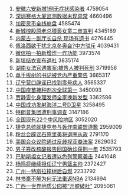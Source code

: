 1. [安徽六安新增1例无症状感染者](http://www.baidu.com/baidu?cl=3&tn=SE_baiduhomet8_jmjb7mjw&rsv_dl=fyb_top&fr=top1000&wd=%B0%B2%BB%D5%C1%F9%B0%B2%D0%C2%D4%F61%C0%FD%CE%DE%D6%A2%D7%B4%B8%D0%C8%BE%D5%DF) 4759054
1. [深圳赛格大厦监测数据未现异常](http://www.baidu.com/baidu?cl=3&tn=SE_baiduhomet8_jmjb7mjw&rsv_dl=fyb_top&fr=top1000&wd=%C9%EE%DB%DA%C8%FC%B8%F1%B4%F3%CF%C3%BC%E0%B2%E2%CA%FD%BE%DD%CE%B4%CF%D6%D2%EC%B3%A3) 4660496
1. [加密货币全线崩盘](http://www.baidu.com/baidu?cl=3&tn=SE_baiduhomet8_jmjb7mjw&rsv_dl=fyb_top&fr=top1000&wd=%BC%D3%C3%DC%BB%F5%B1%D2%C8%AB%CF%DF%B1%C0%C5%CC) 4585474
1. [新城控股原老总猥亵女童二审宣判](http://www.baidu.com/baidu?cl=3&tn=SE_baiduhomet8_jmjb7mjw&rsv_dl=fyb_top&fr=top1000&wd=%D0%C2%B3%C7%BF%D8%B9%C9%D4%AD%C0%CF%D7%DC%E2%AB%D9%F4%C5%AE%CD%AF%B6%FE%C9%F3%D0%FB%C5%D0) 4345189
1. [内蒙古一副厅长自杀 现场有遗书](http://www.baidu.com/baidu?cl=3&tn=SE_baiduhomet8_jmjb7mjw&rsv_dl=fyb_top&fr=top1000&wd=%C4%DA%C3%C9%B9%C5%D2%BB%B8%B1%CC%FC%B3%A4%D7%D4%C9%B1%20%CF%D6%B3%A1%D3%D0%D2%C5%CA%E9) 4276445
1. [佩洛西欲干扰北京冬奥会?中方驳斥](http://www.baidu.com/baidu?cl=3&tn=SE_baiduhomet8_jmjb7mjw&rsv_dl=fyb_top&fr=top1000&wd=%C5%E5%C2%E5%CE%F7%D3%FB%B8%C9%C8%C5%B1%B1%BE%A9%B6%AC%B0%C2%BB%E1%3F%D6%D0%B7%BD%B2%B5%B3%E2) 4039431
1. [微信拍一拍新增炸一炸功能](http://www.baidu.com/baidu?cl=3&tn=SE_baiduhomet8_jmjb7mjw&rsv_dl=fyb_top&fr=top1000&wd=%CE%A2%D0%C5%C5%C4%D2%BB%C5%C4%D0%C2%D4%F6%D5%A8%D2%BB%D5%A8%B9%A6%C4%DC) 3973574
1. [新垣结衣宣布退社](http://www.baidu.com/baidu?cl=3&tn=SE_baiduhomet8_jmjb7mjw&rsv_dl=fyb_top&fr=top1000&wd=%D0%C2%D4%AB%BD%E1%D2%C2%D0%FB%B2%BC%CD%CB%C9%E7) 3835174
1. [湖南女法官遇害案:被告人被判死刑](http://www.baidu.com/baidu?cl=3&tn=SE_baiduhomet8_jmjb7mjw&rsv_dl=fyb_top&fr=top1000&wd=%BA%FE%C4%CF%C5%AE%B7%A8%B9%D9%D3%F6%BA%A6%B0%B8%3A%B1%BB%B8%E6%C8%CB%B1%BB%C5%D0%CB%C0%D0%CC) 3719956
1. [单手拔树的书记被党内严重警告](http://www.baidu.com/baidu?cl=3&tn=SE_baiduhomet8_jmjb7mjw&rsv_dl=fyb_top&fr=top1000&wd=%B5%A5%CA%D6%B0%CE%CA%F7%B5%C4%CA%E9%BC%C7%B1%BB%B5%B3%C4%DA%D1%CF%D6%D8%BE%AF%B8%E6) 3665317
1. [辽宁营口辟谣已找到零号病人](http://www.baidu.com/baidu?cl=3&tn=SE_baiduhomet8_jmjb7mjw&rsv_dl=fyb_top&fr=top1000&wd=%C1%C9%C4%FE%D3%AA%BF%DA%B1%D9%D2%A5%D2%D1%D5%D2%B5%BD%C1%E3%BA%C5%B2%A1%C8%CB) 3565337
1. [中国疫苗接种剂次全球第一](http://www.baidu.com/baidu?cl=3&tn=SE_baiduhomet8_jmjb7mjw&rsv_dl=fyb_top&fr=top1000&wd=%D6%D0%B9%FA%D2%DF%C3%E7%BD%D3%D6%D6%BC%C1%B4%CE%C8%AB%C7%F2%B5%DA%D2%BB) 3450093
1. [贾静雯化身理发师全家换新发型](http://www.baidu.com/baidu?cl=3&tn=SE_baiduhomet8_jmjb7mjw&rsv_dl=fyb_top&fr=top1000&wd=%BC%D6%BE%B2%F6%A9%BB%AF%C9%ED%C0%ED%B7%A2%CA%A6%C8%AB%BC%D2%BB%BB%D0%C2%B7%A2%D0%CD) 3362586
1. [中国成功发射海洋二号D卫星](http://www.baidu.com/baidu?cl=3&tn=SE_baiduhomet8_jmjb7mjw&rsv_dl=fyb_top&fr=top1000&wd=%D6%D0%B9%FA%B3%C9%B9%A6%B7%A2%C9%E4%BA%A3%D1%F3%B6%FE%BA%C5D%CE%C0%D0%C7) 3258495
1. [特朗普集团遭刑事调查](http://www.baidu.com/baidu?cl=3&tn=SE_baiduhomet8_jmjb7mjw&rsv_dl=fyb_top&fr=top1000&wd=%CC%D8%C0%CA%C6%D5%BC%AF%CD%C5%D4%E2%D0%CC%CA%C2%B5%F7%B2%E9) 3147186
1. [全国现有22个中风险地区](http://www.baidu.com/baidu?cl=3&tn=SE_baiduhomet8_jmjb7mjw&rsv_dl=fyb_top&fr=top1000&wd=%C8%AB%B9%FA%CF%D6%D3%D022%B8%F6%D6%D0%B7%E7%CF%D5%B5%D8%C7%F8) 3052020
1. [捷克总统就捷克参与轰炸南联盟道歉](http://www.baidu.com/baidu?cl=3&tn=SE_baiduhomet8_jmjb7mjw&rsv_dl=fyb_top&fr=top1000&wd=%BD%DD%BF%CB%D7%DC%CD%B3%BE%CD%BD%DD%BF%CB%B2%CE%D3%EB%BA%E4%D5%A8%C4%CF%C1%AA%C3%CB%B5%C0%C7%B8) 2959009
1. [粉丝会辟谣石原里美将退圈从政](http://www.baidu.com/baidu?cl=3&tn=SE_baiduhomet8_jmjb7mjw&rsv_dl=fyb_top&fr=top1000&wd=%B7%DB%CB%BF%BB%E1%B1%D9%D2%A5%CA%AF%D4%AD%C0%EF%C3%C0%BD%AB%CD%CB%C8%A6%B4%D3%D5%FE) 2791170
1. [美国会众议院通过反歧视亚裔法案](http://www.baidu.com/baidu?cl=3&tn=SE_baiduhomet8_jmjb7mjw&rsv_dl=fyb_top&fr=top1000&wd=%C3%C0%B9%FA%BB%E1%D6%DA%D2%E9%D4%BA%CD%A8%B9%FD%B7%B4%C6%E7%CA%D3%D1%C7%D2%E1%B7%A8%B0%B8) 2629032
1. [男子篡改核酸报告回国确诊获刑一年](http://www.baidu.com/baidu?cl=3&tn=SE_baiduhomet8_jmjb7mjw&rsv_dl=fyb_top&fr=top1000&wd=%C4%D0%D7%D3%B4%DB%B8%C4%BA%CB%CB%E1%B1%A8%B8%E6%BB%D8%B9%FA%C8%B7%D5%EF%BB%F1%D0%CC%D2%BB%C4%EA) 2535793
1. [巴勒斯坦女记者遭以色列警察袭击](http://www.baidu.com/baidu?cl=3&tn=SE_baiduhomet8_jmjb7mjw&rsv_dl=fyb_top&fr=top1000&wd=%B0%CD%C0%D5%CB%B9%CC%B9%C5%AE%BC%C7%D5%DF%D4%E2%D2%D4%C9%AB%C1%D0%BE%AF%B2%EC%CF%AE%BB%F7) 2441048
1. [杨鸣将继续担任辽宁男篮主帅](http://www.baidu.com/baidu?cl=3&tn=SE_baiduhomet8_jmjb7mjw&rsv_dl=fyb_top&fr=top1000&wd=%D1%EE%C3%F9%BD%AB%BC%CC%D0%F8%B5%A3%C8%CE%C1%C9%C4%FE%C4%D0%C0%BA%D6%F7%CB%A7) 2372427
1. [广州一特斯拉撞树后自燃](http://www.baidu.com/baidu?cl=3&tn=SE_baiduhomet8_jmjb7mjw&rsv_dl=fyb_top&fr=top1000&wd=%B9%E3%D6%DD%D2%BB%CC%D8%CB%B9%C0%AD%D7%B2%CA%F7%BA%F3%D7%D4%C8%BC) 2233792
1. [林书豪不解为何无法重返NBA](http://www.baidu.com/baidu?cl=3&tn=SE_baiduhomet8_jmjb7mjw&rsv_dl=fyb_top&fr=top1000&wd=%C1%D6%CA%E9%BA%C0%B2%BB%BD%E2%CE%AA%BA%CE%CE%DE%B7%A8%D6%D8%B7%B5NBA) 2134894
1. [广西一世界地质公园被“开膛破肚”](http://www.baidu.com/baidu?cl=3&tn=SE_baiduhomet8_jmjb7mjw&rsv_dl=fyb_top&fr=top1000&wd=%B9%E3%CE%F7%D2%BB%CA%C0%BD%E7%B5%D8%D6%CA%B9%AB%D4%B0%B1%BB%A1%B0%BF%AA%CC%C5%C6%C6%B6%C7%A1%B1) 2095061